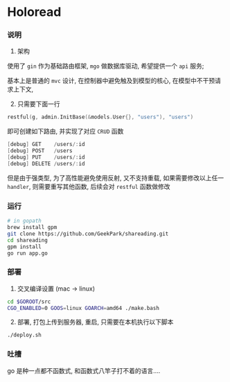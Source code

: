 # Holoread

### 说明

1. 架构

使用了 `gin` 作为基础路由框架, `mgo` 做数据库驱动, 希望提供一个 `api` 服务;

基本上是普通的 `mvc` 设计, 在控制器中避免触及到模型的核心, 在模型中不干预请求上下文,



2. 只需要下面一行

``` go
restful(g, admin.InitBase(&models.User{}, "users"), "users")
```
即可创建如下路由, 并实现了对应 `CRUD` 函数
```go
[debug] GET    /users/:id
[debug] POST   /users
[debug] PUT    /users/:id
[debug] DELETE /users/:id
```

但是由于强类型, 为了高性能避免使用反射, 又不支持重载, 如果需要修改以上任一 `handler`, 则需要重写其他函数,
后续会对 `restful` 函数做修改

### 运行
```bash
# in gopath
brew install gpm
git clone https://github.com/GeekPark/shareading.git
cd shareading
gpm install
go run app.go
```


### 部署
1. 交叉编译设置 (mac -> linux)
``` bash
cd $GOROOT/src
CGO_ENABLED=0 GOOS=linux GOARCH=amd64 ./make.bash
```
2. 部署, 打包上传到服务器, 重启, 只需要在本机执行以下脚本
``` bash
./deploy.sh
```

### 吐槽
go 是种一点都不函数式, 和函数式八竿子打不着的语言....


